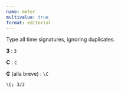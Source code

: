```yaml
---
name: meter
multivalue: true
format: editorial
---
```

Type all time signatures, ignoring duplicates.

**3**
: `3`

**C**
: `C`

**₵** (alla breve)
: `\C`

```
\C; 3/2
```
